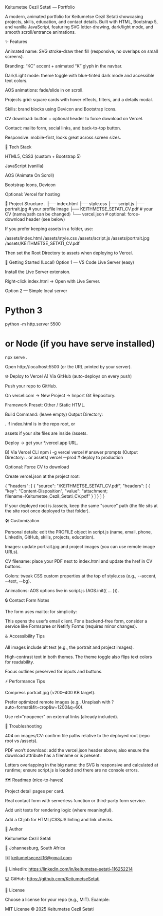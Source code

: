 Keitumetse Cezil Setati — Portfolio

A modern, animated portfolio for Keitumetse Cezil Setati showcasing projects, skills, education, and contact details. Built with HTML, Bootstrap 5, and vanilla JavaScript, featuring SVG letter-drawing, dark/light mode, and smooth scroll/entrance animations.

✨ Features

Animated name: SVG stroke-draw then fill (responsive, no overlaps on small screens).

Branding: “KC” accent + animated “K” glyph in the navbar.

Dark/Light mode: theme toggle with blue-tinted dark mode and accessible text colors.

AOS animations: fade/slide in on scroll.

Projects grid: square cards with hover effects, filters, and a details modal.

Skills: brand blocks using Devicon and Bootstrap Icons.

CV download: button + optional header to force download on Vercel.

Contact: mailto form, social links, and back-to-top button.

Responsive: mobile-first, looks great across screen sizes.

🧱 Tech Stack

HTML5, CSS3 (custom + Bootstrap 5)

JavaScript (vanilla)

AOS (Animate On Scroll)

Bootstrap Icons, Devicon

Optional: Vercel for hosting

📁 Project Structure
.
├── index.html
├── style.css
├── script.js
├── portrait.jpg                 # your profile image
├── KEITHMETSE_SETATI_CV.pdf     # your CV (name/path can be changed)
└── vercel.json                  # optional: force-download header (see below)


If you prefer keeping assets in a folder, use:

/assets/index.html   /assets/style.css   /assets/script.js
/assets/portrait.jpg /assets/KEITHMETSE_SETATI_CV.pdf


Then set the Root Directory to assets when deploying to Vercel.

🚀 Getting Started (Local)
Option 1 — VS Code Live Server (easy)

Install the Live Server extension.

Right-click index.html → Open with Live Server.

Option 2 — Simple local server
# Python 3
python -m http.server 5500

# or Node (if you have serve installed)
npx serve .


Open http://localhost:5500 (or the URL printed by your server).

🌐 Deploy to Vercel
A) Via GitHub (auto-deploys on every push)

Push your repo to GitHub.

On vercel.com → New Project → Import Git Repository.

Framework Preset: Other / Static HTML.

Build Command: (leave empty)
Output Directory:

. if index.html is in the repo root, or

assets if your site files are inside /assets.

Deploy → get your *.vercel.app URL.

B) Via Vercel CLI
npm i -g vercel
vercel          # answer prompts (Output Directory: . or assets)
vercel --prod   # deploy to production

Optional: Force CV to download

Create vercel.json at the project root:

{
  "headers": [
    {
      "source": "/KEITHMETSE_SETATI_CV.pdf",
      "headers": [
        { "key": "Content-Disposition", "value": "attachment; filename=Keitumetse_Cezil_Setati_CV.pdf" }
      ]
    }
  ]
}


If your deployed root is /assets, keep the same "source" path (the file sits at the site root once deployed to that folder).

🛠️ Customization

Personal details: edit the PROFILE object in script.js (name, email, phone, LinkedIn, GitHub, skills, projects, education).

Images: update portrait.jpg and project images (you can use remote image URLs).

CV filename: place your PDF next to index.html and update the href in CV buttons.

Colors: tweak CSS custom properties at the top of style.css (e.g., --accent, --text, --bg).

Animations: AOS options live in script.js (AOS.init({ ... })).

🔒 Contact Form Notes

The form uses mailto: for simplicity:

<form action="mailto:you@example.com" method="post" enctype="text/plain">


This opens the user’s email client. For a backend-free form, consider a service like Formspree or Netlify Forms (requires minor changes).

♿ Accessibility Tips

All images include alt text (e.g., the portrait and project images).

High-contrast text in both themes. The theme toggle also flips text colors for readability.

Focus outlines preserved for inputs and buttons.

⚡ Performance Tips

Compress portrait.jpg (≈200–400 KB target).

Prefer optimized remote images (e.g., Unsplash with ?auto=format&fit=crop&w=1200&q=60).

Use rel="noopener" on external links (already included).

🧪 Troubleshooting

404 on images/CV: confirm file paths relative to the deployed root (repo root vs /assets).

PDF won’t download: add the vercel.json header above; also ensure the download attribute has a filename or is present.

Letters overlapping in the big name: the SVG is responsive and calculated at runtime; ensure script.js is loaded and there are no console errors.

🗺️ Roadmap (nice-to-haves)

Project detail pages per card.

Real contact form with serverless function or third-party form service.

Add unit tests for rendering logic (where meaningful).

Add a CI job for HTML/CSS/JS linting and link checks.

👤 Author

Keitumetse Cezil Setati

📍 Johannesburg, South Africa

✉️ keitumetsecezil16@gmail.com

🔗 LinkedIn: https://linkedin.com/in/keitumetse-setati-116252214

💻 GitHub: https://github.com/KeitumetseSetati

📄 License

Choose a license for your repo (e.g., MIT). Example:

MIT License © 2025 Keitumetse Cezil Setati

